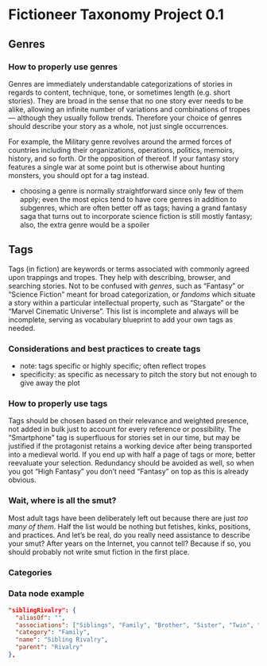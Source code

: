 # Fictioneer Taxonomy Project 0.1

## Genres

### How to properly use genres
Genres are immediately understandable categorizations of stories in regards to content, technique, tone, or sometimes length (e.g. short stories). They are broad in the sense that no one story ever needs to be alike, allowing an infinite number of variations and combinations of tropes — although they usually follow trends. Therefore your choice of genres should describe your story as a whole, not just single occurrences.

For example, the Military genre revolves around the armed forces of countries including their organizations, operations, politics, memoirs, history, and so forth. Or the opposition of thereof. If your fantasy story features a single war at some point but is otherwise about hunting monsters, you should opt for a tag instead.

* choosing a genre is normally straightforward since only few of them apply; even the most epics tend to have core genres in addition to subgenres, which are often better off as tags; having a grand fantasy saga that turns out to incorporate science fiction is still mostly fantasy; also, the extra genre would be a spoiler

## Tags
Tags (in fiction) are keywords or terms associated with commonly agreed upon trappings and tropes. They help with describing, browser, and searching stories. Not to be confused with _genres_, such as “Fantasy” or “Science Fiction” meant for broad categorization, or _fandoms_ which situate a story within a particular intellectual property, such as “Stargate” or the “Marvel Cinematic Universe”. This list is incomplete and always will be incomplete, serving as vocabulary blueprint to add your own tags as needed.

### Considerations and best practices to create tags
* note: tags specific or highly specific; often reflect tropes
* specificity: as specific as necessary to pitch the story but not enough to give away the plot

### How to properly use tags
Tags should be chosen based on their relevance and weighted presence, not added in bulk just to account for every reference or possibility. The “Smartphone” tag is superfluous for stories set in our time, but may be justified if the protagonist retains a working device after being transported into a medieval world. If you end up with half a page of tags or more, better reevaluate your selection. Redundancy should be avoided as well, so when you got “High Fantasy” you don’t need “Fantasy” on top as this is already obvious.

### Wait, where is all the smut?
Most adult tags have been deliberately left out because there are just _too many of them_. Half the list would be nothing but fetishes, kinks, positions, and practices. And let’s be real, do you really need assistance to describe your smut? After years on the Internet, you cannot tell? Because if so, you should probably not write smut fiction in the first place.

### Categories

### Data node example

```json
"siblingRivalry": {
  "aliasOf": "",
  "associations": ["Siblings", "Family", "Brother", "Sister", "Twin", "Heirs"],
  "category": "Family",
  "name": "Sibling Rivalry",
  "parent": "Rivalry"
},
```
